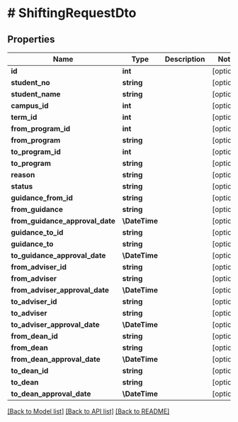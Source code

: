 # # ShiftingRequestDto

## Properties

Name | Type | Description | Notes
------------ | ------------- | ------------- | -------------
**id** | **int** |  | [optional]
**student_no** | **string** |  | [optional]
**student_name** | **string** |  | [optional]
**campus_id** | **int** |  | [optional]
**term_id** | **int** |  | [optional]
**from_program_id** | **int** |  | [optional]
**from_program** | **string** |  | [optional]
**to_program_id** | **int** |  | [optional]
**to_program** | **string** |  | [optional]
**reason** | **string** |  | [optional]
**status** | **string** |  | [optional]
**guidance_from_id** | **string** |  | [optional]
**from_guidance** | **string** |  | [optional]
**from_guidance_approval_date** | **\DateTime** |  | [optional]
**guidance_to_id** | **string** |  | [optional]
**guidance_to** | **string** |  | [optional]
**to_guidance_approval_date** | **\DateTime** |  | [optional]
**from_adviser_id** | **string** |  | [optional]
**from_adviser** | **string** |  | [optional]
**from_adviser_approval_date** | **\DateTime** |  | [optional]
**to_adviser_id** | **string** |  | [optional]
**to_adviser** | **string** |  | [optional]
**to_adviser_approval_date** | **\DateTime** |  | [optional]
**from_dean_id** | **string** |  | [optional]
**from_dean** | **string** |  | [optional]
**from_dean_approval_date** | **\DateTime** |  | [optional]
**to_dean_id** | **string** |  | [optional]
**to_dean** | **string** |  | [optional]
**to_dean_approval_date** | **\DateTime** |  | [optional]

[[Back to Model list]](../../README.md#models) [[Back to API list]](../../README.md#endpoints) [[Back to README]](../../README.md)

